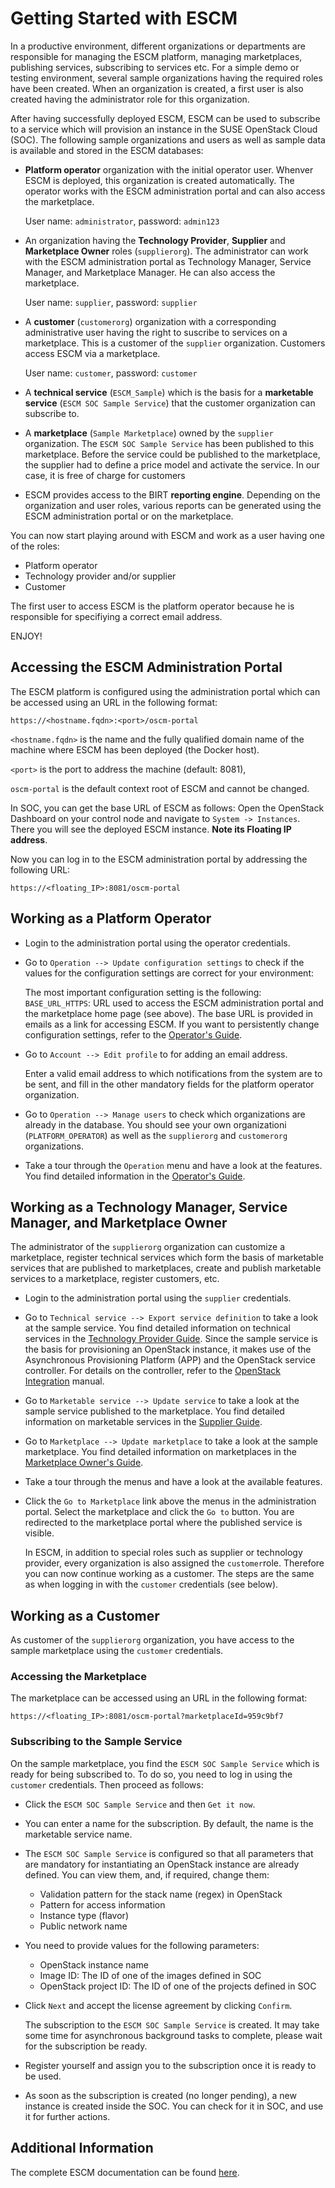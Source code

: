 # Getting Started with ESCM

In a productive environment, different organizations or departments are responsible for managing the ESCM platform, managing marketplaces, publishing services, subscribing to services etc. For a simple demo or testing environment, several sample organizations having the required roles have been created. When an organization is created, a first user is also created having the administrator role for this organization. 

After having successfully deployed ESCM, ESCM can be used to subscribe to a service which will provision an instance in the SUSE OpenStack Cloud (SOC). The following sample organizations and users as well as sample data is available and stored in the ESCM databases: 
 

* **Platform operator** organization with the initial operator user. Whenver ESCM is deployed, this organization is created automatically. The operator works with the ESCM administration portal and can also access the marketplace.

    User name: `administrator`, password: `admin123`

* An organization having the **Technology Provider**, **Supplier** and **Marketplace Owner** roles (`supplierorg`). The administrator can work with the ESCM administration portal as Technology Manager, Service Manager, and Marketplace Manager. He can also access the marketplace.
    
    User name: `supplier`, password: `supplier`

* A **customer** (`customerorg`) organization with a corresponding administrative user having the right to suscribe to services on a marketplace. This is a customer of the `supplier` organization. Customers access ESCM via a marketplace. 

    User name: `customer`, password: `customer`

* A **technical service** (`ESCM_Sample`) which is the basis for a **marketable service** (`ESCM SOC Sample Service`) that the customer organization can subscribe to. 

* A **marketplace** (`Sample Marketplace`) owned by the `supplier` organization. The `ESCM SOC Sample Service` has been published to this marketplace. Before the service could be published to the marketplace, the supplier had to define a price model and activate the service. In our case, it is free of charge for customers

* ESCM provides access to the BIRT **reporting engine**. Depending on the organization and user roles, various reports can be generated using the ESCM administration portal or on the marketplace. 

You can now start playing around with ESCM and work as a user having one of the roles:

* Platform operator
* Technology provider and/or supplier
* Customer

The first user to access ESCM is the platform operator because he is responsible for specifiying a correct email address. 

ENJOY!

## Accessing the ESCM Administration Portal

The ESCM platform is configured using the administration portal which can be accessed using an URL in the following format:

  `https://<hostname.fqdn>:<port>/oscm-portal`

  `<hostname.fqdn>` is the name and the fully qualified domain name of the machine where ESCM has been deployed (the Docker host). 

  `<port>` is the port to address the machine (default: 8081), 

  `oscm-portal` is the default context root of ESCM and cannot be changed.

   In SOC, you can get the base URL of ESCM as follows:
   Open the OpenStack Dashboard on your control node and navigate to `System -> Instances`. There you will see the deployed ESCM instance. **Note its Floating IP address**.
   
   Now you can log in to the ESCM administration portal by addressing the following URL: 
   
   `https://<floating_IP>:8081/oscm-portal`
  
## Working as a Platform Operator

* Login to the administration portal using the operator credentials.

* Go to `Operation --> Update configuration settings` to check if the values for the configuration settings are correct for your environment: 
  
    The most important configuration setting is the following:  
   `BASE_URL_HTTPS`: URL used to access the ESCM administration portal and the marketplace home page (see above). The base URL is provided in emails as a link for accessing ESCM. If you want to persistently change configuration settings, refer to the [Operator's Guide](https://github.com/servicecatalog/documentation/blob/ESCM/Manuals/Operation.pdf).
   
* Go to `Account --> Edit profile` to for adding an email address. 

    Enter a valid email address to which notifications from the system are to be sent, and fill in the other mandatory fields for the platform operator organization. 

* Go to `Operation --> Manage users` to check which organizations are already in the database. You should see your own organizationi (`PLATFORM_OPERATOR`) as well as the `supplierorg` and `customerorg` organizations.

  
* Take a tour through the `Operation` menu and have a look at the features. You find detailed information in the [Operator's Guide](https://github.com/servicecatalog/documentation/blob/ESCM/Manuals/Operation.pdf).

## Working as a Technology Manager, Service Manager, and Marketplace Owner

The administrator of the `supplierorg` organization can customize a marketplace, register technical services which form the basis of marketable services that are published to marketplaces, create and publish marketable services to a marketplace, register customers, etc.  

* Login to the administration portal using the `supplier` credentials.

* Go to `Technical service --> Export service definition` to take a look at the sample service. You find detailed information on technical services in the [Technology Provider Guide](https://github.com/servicecatalog/documentation/blob/ESCM/Manuals/TechProv.pdf). Since the sample service is the basis for provisioning an OpenStack instance, it makes use of the Asynchronous Provisioning Platform (APP) and the OpenStack service controller. For details on the controller, refer to the [OpenStack Integration](https://github.com/servicecatalog/documentation/blob/ESCM/Manuals/OSIntegration.pdf) manual.
  

* Go to `Marketable service --> Update service` to take a look at the sample service published to the marketplace. You find detailed information on marketable services in the [Supplier Guide](https://github.com/servicecatalog/documentation/blob/ESCM/Manuals/Supplier.pdf). 

* Go to `Marketplace --> Update marketplace` to take a look at the sample marketplace. You find detailed information on marketplaces in the [Marketplace Owner's Guide](https://github.com/servicecatalog/documentation/blob/ESCM/Manuals/MPOwner.pdf). 

* Take a tour through the menus and have a look at the available features. 

* Click the `Go to Marketplace` link above the menus in the administration portal. Select the marketplace and click the `Go to` button. You are redirected to the marketplace portal where the published service is visible. 

    In ESCM, in addition to special roles such as supplier or technology provider, every organization is also assigned the `customer`role. Therefore you can now continue working as a customer. The steps are the same as when logging in with the `customer` credentials (see below).

## Working as a Customer

As customer of the `supplierorg` organization, you have access to the sample marketplace using the `customer` credentials.  

### Accessing the Marketplace

The marketplace can be accessed using an URL in the following format:

  `https://<floating_IP>:8081/oscm-portal?marketplaceId=959c9bf7`

### Subscribing to the Sample Service

On the sample marketplace, you find the `ESCM SOC Sample Service` which is ready for being subscribed to. To do so, you need to log in using the `customer` credentials. Then proceed as follows: 

* Click the `ESCM SOC Sample Service` and then `Get it now`.

* You can enter a name for the subscription. By default, the name is the marketable service name.

* The `ESCM SOC Sample Service` is configured so that all parameters that are mandatory for instantiating an OpenStack instance are already defined. You can view them, and, if required, change them: 

  * Validation pattern for the stack name (regex) in OpenStack
  * Pattern for access information
  * Instance type (flavor)
  * Public network name

* You need to provide values for the following parameters: 

  * OpenStack instance name
  * Image ID: The ID of one of the images defined in SOC
  * OpenStack project ID: The ID of one of the projects defined in SOC 

* Click `Next` and accept the license agreement by clicking `Confirm`. 

    The subscription to the `ESCM SOC Sample Service` is created. It may take some time for asynchronous background tasks to complete, please wait for the subscription be ready. 

* Register yourself and assign you to the subscription once it is ready to be used. 

* As soon as the subscription is created (no longer pending), a new instance is created inside the SOC. You can check for it in SOC, and use it for further actions.



## Additional Information

The complete ESCM documentation can be found [here](https://github.com/servicecatalog/documentation/tree/ESCM).  

